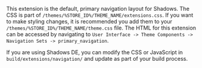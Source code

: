 This extension is the default, primary navigation layout for Shadows. The CSS is part of `/themes/%STORE_ID%/THEME_NAME/extensions.css`. If you want to make styling changes, it is recommended you add them to your `/themes/%STORE_ID%/THEME_NAME/theme.css` file. The HTML for this extension can be accessed by navigating to `User Interface -> Theme Components -> Navigation Sets -> primary_navigation`.

If you are using Shadows DE, you can modify the CSS or JavaScript in `build/extensions/navigation/` and update as part of your build process.
